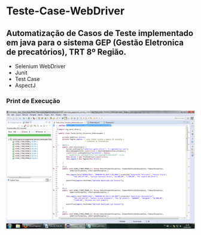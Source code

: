# Teste-Case-WebDriver
## Automatização de Casos de Teste implementado em java para o sistema GEP (Gestão Eletronica de precatórios), TRT 8º Região. 
* Selenium WebDriver
* Junit
* Test Case
* AspectJ
### Print de Execução
![GitHub Logo](Prints/Teste_Inclui_Terceiros_Interessados.png)
